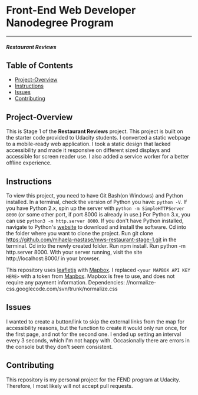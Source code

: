 # Front-End Web Developer Nanodegree Program
---
#### _Restaurant Reviews_

## Table of Contents

* [Project-Overview](#project-overview)
* [Instructions](#instructions)
* [Issues](#issues)
* [Contributing](#contributing)


## Project-Overview

This is Stage 1 of the **Restaurant Reviews** project. This project is built on the starter code provided to Udacity students. I converted a static webpage to a mobile-ready web application. I took a static design that lacked accessibility and made it responsive on different sized displays and accessible for screen reader use. I also added a service worker for a better offline experience.


## Instructions

To view this project, you need to have Git Bash(on Windows) and Python installed.
In a terminal, check the version of Python you have: `python -V`. If you have Python 2.x, spin up the server with `python -m SimpleHTTPServer 8000` (or some other port, if port 8000 is already in use.) For Python 3.x, you can use `python3 -m http.server 8000`. If you don't have Python installed, navigate to Python's [website](https://www.python.org/) to download and install the software.
Cd into the folder where you want to clone the project.
Run git clone https://github.com/mihaela-nastase/mws-restaurant-stage-1.git in the terminal.
Cd into the newly created folder.
Run npm install.
Run python -m http.server 8000.
With your server running, visit the site http://localhost:8000/ in your browser.

This repository uses [leafletjs](https://leafletjs.com/) with [Mapbox](https://www.mapbox.com/). I replaced `<your MAPBOX API KEY HERE>` with a token from [Mapbox](https://www.mapbox.com/). Mapbox is free to use, and does not require any payment information.
Dependencies: //normalize-css.googlecode.com/svn/trunk/normalize.css

## Issues

I wanted to create a button/link to skip the external links from the map for accessibility reasons, but the function to create it would only run once, for the first page, and not for the second one. I ended up setting an interval every 3 seconds, which  I'm not happy with.
Occasionally there are errors in the console but they don't seem consistent.

## Contributing

This repository is my personal project for the FEND program at Udacity. Therefore, I most likely will not accept pull requests.